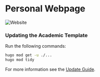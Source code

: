 # Personal Webpage

![Website](https://img.shields.io/website?style=for-the-badge&url=https%3A%2F%2Fvagmcs.github.io)

### Updating the Academic Template

Run the following commands:

```bash
hugo mod get -u ./...
hugo mod tidy
```

For more information see the [Update Guide](https://wowchemy.com/docs/guide/update/).
